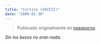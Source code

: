 ```yaml
---
title: "Cortito (XXVIII)"
date: "2009-01-30"
---
```


> Publicado originalmente en [noesporno](/noesporno).

_Sin los besos no eran nada._